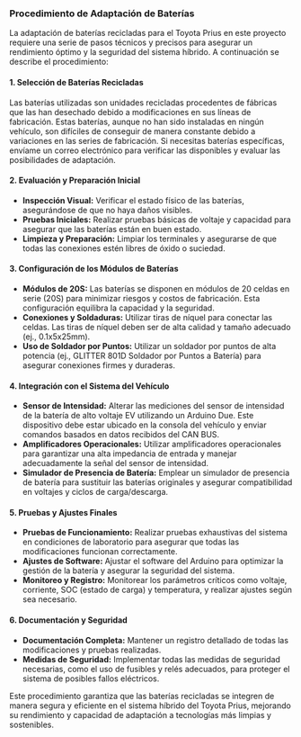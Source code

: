 ### Procedimiento de Adaptación de Baterías

La adaptación de baterías recicladas para el Toyota Prius en este proyecto requiere una serie de pasos técnicos y precisos para asegurar un rendimiento óptimo y la seguridad del sistema híbrido. A continuación se describe el procedimiento:

#### 1. Selección de Baterías Recicladas
Las baterías utilizadas son unidades recicladas procedentes de fábricas que las han desechado debido a modificaciones en sus líneas de fabricación. Estas baterías, aunque no han sido instaladas en ningún vehículo, son difíciles de conseguir de manera constante debido a variaciones en las series de fabricación. Si necesitas baterías específicas, envíame un correo electrónico para verificar las disponibles y evaluar las posibilidades de adaptación.

#### 2. Evaluación y Preparación Inicial
- **Inspección Visual:** Verificar el estado físico de las baterías, asegurándose de que no haya daños visibles.
- **Pruebas Iniciales:** Realizar pruebas básicas de voltaje y capacidad para asegurar que las baterías están en buen estado.
- **Limpieza y Preparación:** Limpiar los terminales y asegurarse de que todas las conexiones estén libres de óxido o suciedad.

#### 3. Configuración de los Módulos de Baterías
- **Módulos de 20S:** Las baterías se disponen en módulos de 20 celdas en serie (20S) para minimizar riesgos y costos de fabricación. Esta configuración equilibra la capacidad y la seguridad.
- **Conexiones y Soldaduras:** Utilizar tiras de níquel para conectar las celdas. Las tiras de níquel deben ser de alta calidad y tamaño adecuado (ej., 0.1x5x25mm).
- **Uso de Soldador por Puntos:** Utilizar un soldador por puntos de alta potencia (ej., GLITTER 801D Soldador por Puntos a Batería) para asegurar conexiones firmes y duraderas.

#### 4. Integración con el Sistema del Vehículo
- **Sensor de Intensidad:** Alterar las mediciones del sensor de intensidad de la batería de alto voltaje EV utilizando un Arduino Due. Este dispositivo debe estar ubicado en la consola del vehículo y enviar comandos basados en datos recibidos del CAN BUS.
- **Amplificadores Operacionales:** Utilizar amplificadores operacionales para garantizar una alta impedancia de entrada y manejar adecuadamente la señal del sensor de intensidad.
- **Simulador de Presencia de Batería:** Emplear un simulador de presencia de batería para sustituir las baterías originales y asegurar compatibilidad en voltajes y ciclos de carga/descarga.

#### 5. Pruebas y Ajustes Finales
- **Pruebas de Funcionamiento:** Realizar pruebas exhaustivas del sistema en condiciones de laboratorio para asegurar que todas las modificaciones funcionan correctamente.
- **Ajustes de Software:** Ajustar el software del Arduino para optimizar la gestión de la batería y asegurar la seguridad del sistema.
- **Monitoreo y Registro:** Monitorear los parámetros críticos como voltaje, corriente, SOC (estado de carga) y temperatura, y realizar ajustes según sea necesario.

#### 6. Documentación y Seguridad
- **Documentación Completa:** Mantener un registro detallado de todas las modificaciones y pruebas realizadas.
- **Medidas de Seguridad:** Implementar todas las medidas de seguridad necesarias, como el uso de fusibles y relés adecuados, para proteger el sistema de posibles fallos eléctricos.

Este procedimiento garantiza que las baterías recicladas se integren de manera segura y eficiente en el sistema híbrido del Toyota Prius, mejorando su rendimiento y capacidad de adaptación a tecnologías más limpias y sostenibles.
